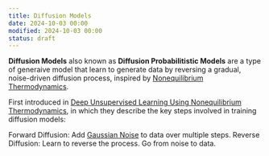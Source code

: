 ```yaml
---
title: Diffusion Models
date: 2024-10-03 00:00
modified: 2024-10-03 00:00
status: draft
---
```


**Diffusion Models** also known as **Diffusion Probabilitistic Models** are a type of generaive model that learn to generate data by reversing a gradual, noise-driven diffusion process, inspired by [Nonequilibrium Thermodynamics](../../../permanent/nonequilibrium-thermodynamics.md).

First introduced in [Deep Unsupervised Learning Using Nonequilibrium Thermodynamics](../../../reference/deep-unsupervised-learning-using-nonequilibrium-thermodynamics.md), in which they describe the key steps involved in training diffusion models:

Forward Diffusion: Add [Gaussian Noise](gaussian-noise.md) to data over multiple steps.
Reverse Diffusion: Learn to reverse the process. Go from noise to data.